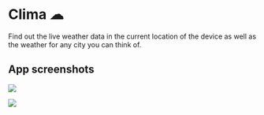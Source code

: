 
# Clima ☁

Find out the live weather data in the current location of the device as well as the weather for any city you can think of.

## App screenshots ##

![](https://github.com/hamzamalikcs20/Flutter-Weather-App/blob/main/images/Clima%20Weather%20App%20(1).png)

![](https://github.com/hamzamalikcs20/Flutter-Weather-App/blob/f19fcba7b57a1de43a6bdf475071b826011fc4ca/images/Clima%20Weather%20App%20(2).png)


